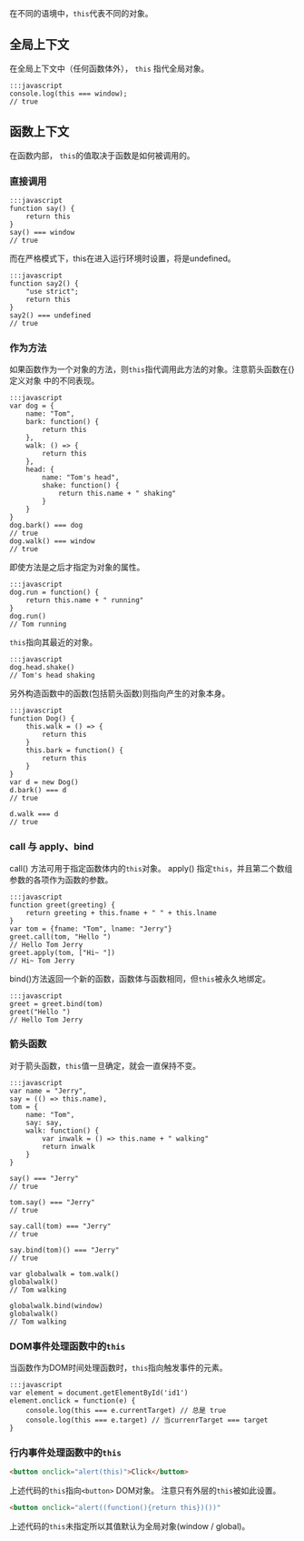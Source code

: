 在不同的语境中，`this`代表不同的对象。

## 全局上下文

在全局上下文中（任何函数体外）， `this` 指代全局对象。

    :::javascript
    console.log(this === window);
    // true

## 函数上下文

在函数内部， `this`的值取决于函数是如何被调用的。

### 直接调用

    :::javascript
    function say() {
        return this
    }
    say() === window
    // true

而在严格模式下，this在进入运行环境时设置，将是undefined。

    :::javascript
    function say2() {
        "use strict";
        return this
    }
    say2() === undefined
    // true

### 作为方法

如果函数作为一个对象的方法，则`this`指代调用此方法的对象。注意箭头函数在{}定义对象
中的不同表现。

    :::javascript
    var dog = {
        name: "Tom",
        bark: function() {
            return this
        },
        walk: () => {
            return this
        },
        head: {
            name: "Tom's head",
            shake: function() {
                return this.name + " shaking"
            }
        }
    }
    dog.bark() === dog
    // true
    dog.walk() === window
    // true

即使方法是之后才指定为对象的属性。

    :::javascript
    dog.run = function() {
        return this.name + " running"
    }
    dog.run()
    // Tom running

`this`指向其最近的对象。

    :::javascript
    dog.head.shake()
    // Tom's head shaking

 另外构造函数中的函数(包括箭头函数)则指向产生的对象本身。

    :::javascript
    function Dog() {
        this.walk = () => {
            return this
        }
        this.bark = function() {
            return this
        }
    }
    var d = new Dog()
    d.bark() === d
    // true

    d.walk === d
    // true

### call 与 apply、bind

call() 方法可用于指定函数体内的`this`对象。
apply() 指定`this`，并且第二个数组参数的各项作为函数的参数。

    :::javascript
    function greet(greeting) {
        return greeting + this.fname + " " + this.lname
    }
    var tom = {fname: "Tom", lname: "Jerry"}
    greet.call(tom, "Hello ")
    // Hello Tom Jerry
    greet.apply(tom, ["Hi~ "])
    // Hi~ Tom Jerry

bind()方法返回一个新的函数，函数体与函数相同，但`this`被永久地绑定。

    :::javascript
    greet = greet.bind(tom)
    greet("Hello ")
    // Hello Tom Jerry

### 箭头函数

对于箭头函数，`this`值一旦确定，就会一直保持不变。

    :::javascript
    var name = "Jerry",
    say = (() => this.name),
    tom = {
        name: "Tom",
        say: say,
        walk: function() {
            var inwalk = () => this.name + " walking"
            return inwalk
        }
    }

    say() === "Jerry"
    // true

    tom.say() === "Jerry"
    // true

    say.call(tom) === "Jerry"
    // true

    say.bind(tom)() === "Jerry"
    // true

    var globalwalk = tom.walk()
    globalwalk()
    // Tom walking

    globalwalk.bind(window)
    globalwalk()
    // Tom walking

### DOM事件处理函数中的`this`

当函数作为DOM时间处理函数时，`this`指向触发事件的元素。

    :::javascript
    var element = document.getElementById('id1')
    element.onclick = function(e) {
        console.log(this === e.currentTarget) // 总是 true
        console.log(this === e.target) // 当currenrTarget === target
    }

### 行内事件处理函数中的`this`

```html
<button onclick="alert(this)">Click</buttom>
```

上述代码的`this`指向`<button>` DOM对象。
注意只有外层的`this`被如此设置。

```html
<button onclick="alert((function(){return this})())"
```

上述代码的`this`未指定所以其值默认为全局对象(window / global)。